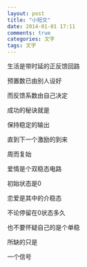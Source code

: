 ```yaml
---
layout: post
title: "小短文"
date: 2014-01-01 17:11
comments: true
categories: 文字
tags: 文字
---
```


<!--more-->

生活是带时延的正反馈回路

预置数已由别人设好

而反馈系数由自己决定

成功的秘诀就是

保持稳定的输出

直到下一个激励的到来

周而复始

爱情是个双稳态电路

初始状态是0

恋爱是其中的介稳态

不论停留在0状态多久

也不要怀疑自己的是个单稳

所缺的只是

一个信号
